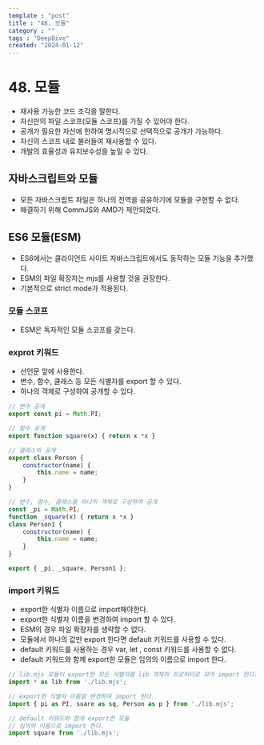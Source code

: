 ```yaml
---
template : "post"
title : "48. 모듈"
category : ""
tags : "DeepDive"
created: "2024-01-12"
---
```


# 48. 모듈

- 재사용 가능한 코드 조각을 말한다.
- 자신만의 파일 스코프(모듈 스코프)를 가질 수 있어야 한다.
- 공개가 필요한 자산에 한하여 명시적으로 선택적으로 공개가 가능하다.
- 자신의 스코프 내로 불러들여 재사용할 수 있다.
- 개발의 효율성과 유지보수성을 높일 수 있다.

## 자바스크립트와 모듈

- 모든 자바스크립트 파일은 하나의 전역을 공유하기에 모듈을 구현할 수 없다.
- 해결하기 위해 CommJS와 AMD가 제안되었다.

## ES6 모듈(ESM)

- ES6에서는 클라이언트 사이트 자바스크립트에서도 동작하는 모듈 기능을 추가했다.
- ESM의 파일 확장자는 mjs를 사용할 것을 권장한다.
- 기본적으로 strict mode가 적용된다.

### 모듈 스코프

- ESM은 독자적인 모듈 스코프를 갖는다.

### exprot 키워드

- 선언문 앞에 사용한다.
- 변수, 함수, 클래스 등 모든 식별자를 export 할 수 있다.
- 하나의 객체로 구성하여 공개할 수 있다.

```javascript
// 변수 공개
export const pi = Math.PI;

// 함수 공개
export function square(x) { return x *x }

// 클래스의 공개
export class Person {
	constructor(name) {
		this.name = name;
	}
}

// 변수, 함수, 클래스를 하나의 객체로 구성하여 공개
const _pi = Math.PI;
function _square(x) { return x *x }
class Person1 {
	constructor(name) {
		this.name = name;
	}
}

export { _pi, _square, Person1 };
```


### import 키워드

- export한 식별자 이름으로 import해야한다.
- export한 식별자 이름을 변경하여 import 할 수 있다.
- ESM의 경우 파일 확장자를 생략할 수 없다.
- 모듈에서 하나의 값만 export 한다면 default 키워드를 사용할 수 있다.
- default 키워드를 사용하는 경우 var, let , const 키워드를 사용할 수 없다.
- default 키워드와 함께 export한 모듈은 임의의 이름으로 import 한다.

```javascript
// lib.mjs 모듈이 export한 모든 식별자를 lib 객체의 프로퍼티로 모아 import 한다.
import * as lib from './lib.mjs'; 

// export한 식별자 이름을 변경하여 import 한다.
import { pi as PI, suare as sq, Person as p } from './lib.mjs'; 

// default 키워드와 함게 export한 모듈
// 임의의 이름으로 import 한다.
import square from './lib.mjs';
```

